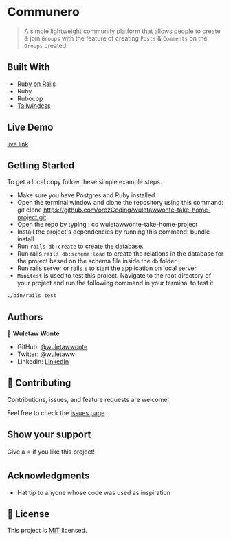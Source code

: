 # Communero

> A simple lightweight community platform that allows people to create & join `Groups` with the feature of creating `Posts` & `Comments` on the `Groups` created.

## Built With

- [Ruby on Rails](https://rubyonrails.org)
- Ruby
- Rubocop
- [Tailwindcss](https://tailwindcss.com)

## Live Demo

[live link](https://communero-web.onrender.com)

## Getting Started

To get a local copy follow these simple example steps.

- Make sure you have Postgres and Ruby installed.
- Open the terminal window and clone the repository using this command: git clone https://github.com/orozCoding/wuletawwonte-take-home-project.git
- Open the repo by typing : cd wuletawwonte-take-home-project
- Install the project's dependencies by running this command: bundle install
- Run `rails db:create` to create the database.
- Run rails `rails db:schema:load` to create the relations in the database for the project based on the schema file inside the `db` folder.
- Run rails server or rails s to start the application on local server.
- `Minitest` is used to test this project. Navigate to the root directory of your project and run the following command in your terminal to test it.

```bash
./bin/rails test
```

## Authors

👤 **Wuletaw Wonte**

- GitHub: [@wuletawwonte](https://github.com/wuletawwonte)
- Twitter: [@wuletaww](https://twitter.com/wuletaww)
- LinkedIn: [LinkedIn](https://linkedin.com/in/wuletaw-wonte)

## 🤝 Contributing

Contributions, issues, and feature requests are welcome!

Feel free to check the [issues page](../../issues/).

## Show your support

Give a ⭐️ if you like this project!

## Acknowledgments

- Hat tip to anyone whose code was used as inspiration

## 📝 License

This project is [MIT](./LICENSE.md) licensed.

